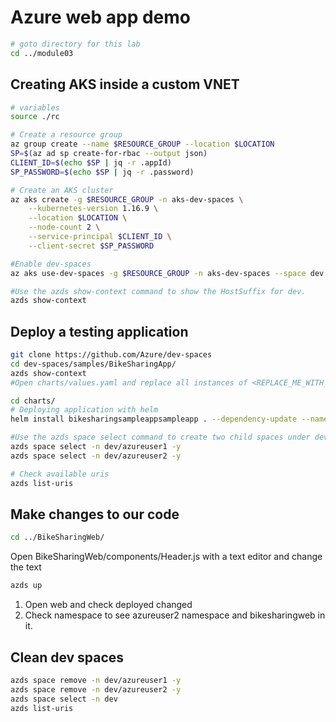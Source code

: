 # Azure web app demo

```bash
# goto directory for this lab
cd ../module03
```
## Creating AKS inside a custom VNET
```bash
# variables
source ./rc

# Create a resource group
az group create --name $RESOURCE_GROUP --location $LOCATION
SP=$(az ad sp create-for-rbac --output json)
CLIENT_ID=$(echo $SP | jq -r .appId)
SP_PASSWORD=$(echo $SP | jq -r .password)

# Create an AKS cluster
az aks create -g $RESOURCE_GROUP -n aks-dev-spaces \
    --kubernetes-version 1.16.9 \
    --location $LOCATION \
    --node-count 2 \
    --service-principal $CLIENT_ID \
    --client-secret $SP_PASSWORD

#Enable dev-spaces
az aks use-dev-spaces -g $RESOURCE_GROUP -n aks-dev-spaces --space dev --yes

#Use the azds show-context command to show the HostSuffix for dev.
azds show-context
```

## Deploy a testing application
```bash
git clone https://github.com/Azure/dev-spaces
cd dev-spaces/samples/BikeSharingApp/
azds show-context
#Open charts/values.yaml and replace all instances of <REPLACE_ME_WITH_HOST_SUFFIX> with the HostSuffix value you retrieved earlier. Save your changes and close the file.

cd charts/
# Deploying application with helm
helm install bikesharingsampleappsampleapp . --dependency-update --namespace dev --atomic

#Use the azds space select command to create two child spaces under dev:
azds space select -n dev/azureuser1 -y
azds space select -n dev/azureuser2 -y

# Check available uris
azds list-uris
```

## Make changes to our code

```bash
cd ../BikeSharingWeb/
```
Open BikeSharingWeb/components/Header.js with a text editor and change the text
```bash
azds up
```
1. Open web and check deployed changed
2. Check namespace to see azureuser2 namespace and bikesharingweb in it.
## Clean dev spaces
```bash
azds space remove -n dev/azureuser1 -y
azds space remove -n dev/azureuser2 -y
azds space select -n dev
azds list-uris
```
